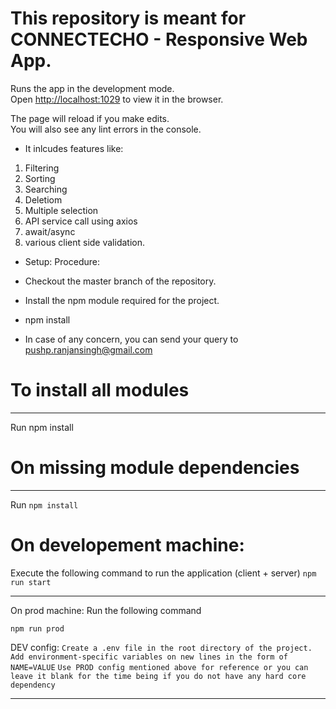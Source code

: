 # This repository is meant for CONNECTECHO - Responsive Web App.

Runs the app in the development mode.<br>
Open [http://localhost:1029](http://localhost:1029) to view it in the browser.

The page will reload if you make edits.<br>
You will also see any lint errors in the console.

* It inlcudes features like:
1. Filtering
2. Sorting
3. Searching
4. Deletiom
5. Multiple selection
6. API service call using axios
7. await/async
8. various client side validation.

* Setup: Procedure:
* Checkout the master branch of the repository.
* Install the npm module required for the project.
* npm install

* In case of any concern, you can send your query to pushp.ranjansingh@gmail.com

# To install all modules
___
Run npm install

# On missing module dependencies
___

Run `npm install`

# On developement machine:

Execute the following command to run the application (client + server)
`npm run start`
___

On prod machine:
 Run the following command

`npm run prod`

DEV config:
`Create a .env file in the root directory of the project. Add environment-specific variables on new lines in the form of NAME=VALUE`
`Use PROD config mentioned above for reference or you can leave it blank for the time being if you do not have any hard core dependency` 

___


